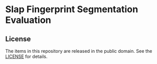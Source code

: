 Slap Fingerprint Segmentation Evaluation
========================================

License
-------
The items in this repository are released in the public domain. See the
[LICENSE] for details.

[LICENSE]: https://github.com/usnistgov/slapseg/blob/master/LICENSE.md

